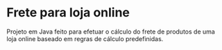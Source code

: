 # Frete para loja online
Projeto em Java feito para efetuar o cálculo do frete de produtos de uma loja online baseado em regras de cálculo predefinidas.
